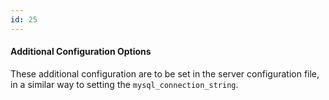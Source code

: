 ```yaml
---
id: 25
---
```

#### Additional Configuration Options

These additional configuration are to be set in the server configuration file, in a similar way to
setting the `mysql_connection_string`.
